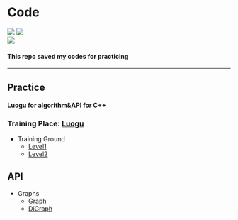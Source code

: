 # Code
![](https://img.shields.io/badge/Update-19/8/21-blueviolet)   ![](https://img.shields.io/badge/Language-C%2B%2B-blueviolet)   
![](https://img.shields.io/badge/Compiler-G%2B%2B7.4.0-blueviolet)

#### This repo saved my codes for practicing

***

## Practice

#### Luogu for algorithm&API for C++

### Training Place: [Luogu](https://www.luogu.org "Luogu")
* Training Ground
  * [Level1](https://github.com/EndermanEM/Code/tree/master/Practice-luogu/1 "Training Ground #1")
  * [Level2](https://github.com/EndermanEM/Code/tree/master/Practice-luogu/2 "Training Ground #2")

## API
* Graphs
  * [Graph](https://github.com/EndermanEM/Code/tree/master/API/Graph "Graph")
  * [DiGraph](https://github.com/EndermanEM/Code/tree/master/API/DiGraph "DiGraph")
